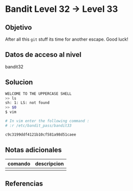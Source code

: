 # Bandit Level 32 → Level 33


## Objetivo
After all this `git` stuff its time for another escape. Good luck!

## Datos de acceso al nivel
bandit32

## Solucion

```bash
WELCOME TO THE UPPERCASE SHELL
>> ls
sh: 1: LS: not found
>> $0
$ vim

# In vim enter the following command :
# :r /etc/bandit_pass/bandit33

c9c3199ddf4121b10cf581a98d51caee
```


## Notas adicionales
 | comando | descripcion |
|---------|-------------|
| |  |

## Referencias